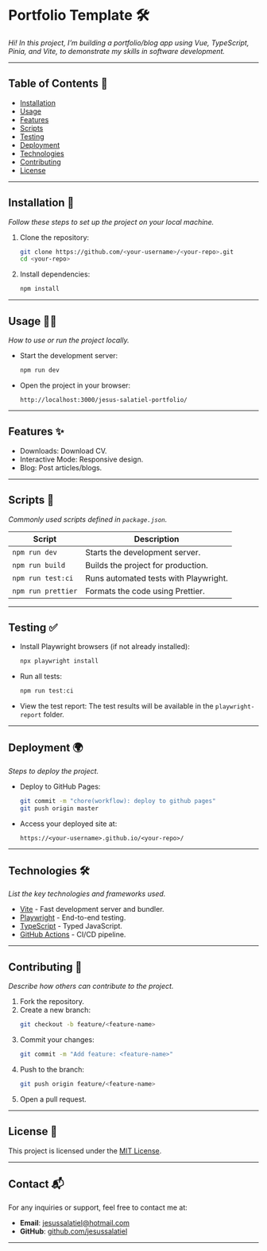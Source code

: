# **Portfolio Template** 🛠️

_Hi! In this project, I’m building a portfolio/blog app using Vue, TypeScript, Pinia, and Vite, to demonstrate my skills in software development._

---

## **Table of Contents** 📖

- [Installation](#installation)
- [Usage](#usage)
- [Features](#features)
- [Scripts](#scripts)
- [Testing](#testing)
- [Deployment](#deployment)
- [Technologies](#technologies)
- [Contributing](#contributing)
- [License](#license)

---

## **Installation** 🚀

_Follow these steps to set up the project on your local machine._

1. Clone the repository:

    ```bash
    git clone https://github.com/<your-username>/<your-repo>.git
    cd <your-repo>
    ```

2. Install dependencies:
    ```bash
    npm install
    ```

---

## **Usage** 🧑‍💻

_How to use or run the project locally._

- Start the development server:

    ```bash
    npm run dev
    ```

- Open the project in your browser:
    ```
    http://localhost:3000/jesus-salatiel-portfolio/
    ```

---

## **Features** ✨

- Downloads: Download CV.
- Interactive Mode: Responsive design.
- Blog: Post articles/blogs.

---

## **Scripts** 📜

_Commonly used scripts defined in `package.json`._

| Script             | Description                           |
| ------------------ | ------------------------------------- |
| `npm run dev`      | Starts the development server.        |
| `npm run build`    | Builds the project for production.    |
| `npm run test:ci`  | Runs automated tests with Playwright. |
| `npm run prettier` | Formats the code using Prettier.      |

---

## **Testing** ✅

- Install Playwright browsers (if not already installed):

    ```bash
    npx playwright install
    ```

- Run all tests:

    ```bash
    npm run test:ci
    ```

- View the test report:
  The test results will be available in the `playwright-report` folder.

---

## **Deployment** 🌍

_Steps to deploy the project._

- Deploy to GitHub Pages:

    ```bash
    git commit -m "chore(workflow): deploy to github pages"
    git push origin master
    ```

- Access your deployed site at:
    ```
    https://<your-username>.github.io/<your-repo>/
    ```

---

## **Technologies** 🛠️

_List the key technologies and frameworks used._

- [Vite](https://vitejs.dev/) - Fast development server and bundler.
- [Playwright](https://playwright.dev/) - End-to-end testing.
- [TypeScript](https://www.typescriptlang.org/) - Typed JavaScript.
- [GitHub Actions](https://github.com/features/actions) - CI/CD pipeline.

---

## **Contributing** 🤝

_Describe how others can contribute to the project._

1. Fork the repository.
2. Create a new branch:
    ```bash
    git checkout -b feature/<feature-name>
    ```
3. Commit your changes:
    ```bash
    git commit -m "Add feature: <feature-name>"
    ```
4. Push to the branch:
    ```bash
    git push origin feature/<feature-name>
    ```
5. Open a pull request.

---

## **License** 📜

This project is licensed under the [MIT License](LICENSE).

---

## **Contact** 📬

For any inquiries or support, feel free to contact me at:

- **Email**: [jesussalatiel@hotmail.com](mailto:jesussalatiel@hotmail.com)
- **GitHub**: [github.com/jesussalatiel](https://github.com/jesussalatiel)

---
